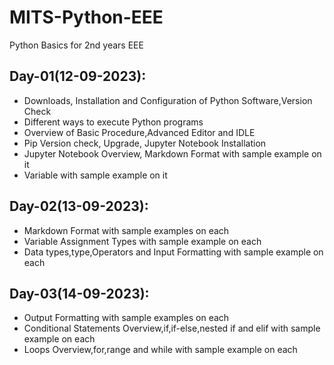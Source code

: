 # MITS-Python-EEE
Python Basics for 2nd years EEE

## Day-01(12-09-2023):
  - Downloads, Installation and Configuration of Python Software,Version Check
  - Different ways to execute Python programs
  - Overview of Basic Procedure,Advanced Editor and IDLE
  - Pip Version check, Upgrade, Jupyter Notebook Installation
  - Jupyter Notebook Overview, Markdown Format with sample example on it
  - Variable with sample example on it

## Day-02(13-09-2023):
  - Markdown Format with sample examples on each
  - Variable Assignment Types with sample example on each
  - Data types,type,Operators and Input Formatting with sample example on each

## Day-03(14-09-2023):
  - Output Formatting with sample examples on each
  - Conditional Statements Overview,if,if-else,nested if and elif with sample example on each
  - Loops Overview,for,range and while with sample example on each
